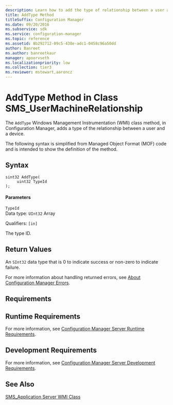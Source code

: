 ```yaml
---
description: Learn how to add the type of relationship between a user and a device in Configuration Manager using AddType.
title: AddType Method
titleSuffix: Configuration Manager
ms.date: 09/20/2016
ms.subservice: sdk
ms.service: configuration-manager
ms.topic: reference
ms.assetid: 8b292712-09c5-438e-adc1-0458c96a50dd
author: Banreet
ms.author: banreetkaur
manager: apoorvseth
ms.localizationpriority: low
ms.collection: tier3
ms.reviewer: mstewart,aaroncz 
---
```

# AddType Method in Class SMS_UserMachineRelationship
The `AddType` Windows Management Instrumentation (WMI) class method, in Configuration Manager, adds a type of the relationship between a user and a device.  

 The following syntax is simplified from Managed Object Format (MOF) code and is intended to show the definition of the method.  

## Syntax  

```  
sint32 AddType(  
     uint32 TypeId  
);  
```  

#### Parameters

 `TypeId`  
 Data type: `UInt32` Array  

 Qualifiers: `[in]`  

The type ID.

## Return Values  
 An  `SInt32` data type that is 0 to indicate success or non-zero to indicate failure.  

 For more information about handling returned errors, see [About Configuration Manager Errors](../../../../../develop/core/understand/about-configuration-manager-errors.md).  

## Requirements  

## Runtime Requirements  
 For more information, see [Configuration Manager Server Runtime Requirements](../../../../../develop/core/reqs/server-runtime-requirements.md).  

## Development Requirements  
 For more information, see [Configuration Manager Server Development Requirements](../../../../../develop/core/reqs/server-development-requirements.md).  

## See Also  
 [SMS_Application Server WMI Class](../../../../../develop/reference/apps/sms_application-server-wmi-class.md)   
